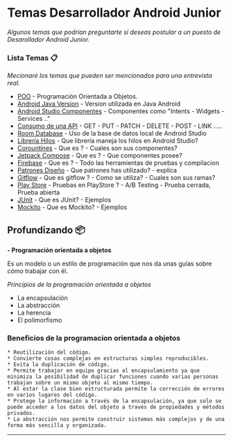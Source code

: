 # Temas Desarrollador Android Junior

_Algunos temas que podrian preguntarte si deseas postular a un puesto de Desarollador Android Junior._

### Lista Temas 📋

_Mecionaré los temas que pueden ser mencionados para una entrevista real._

* [POO](https://profile.es/blog/que-es-la-programacion-orientada-a-objetos/) - Programación Orientada a Objetos.
* [Android Java Version](https://code.tutsplus.com/es/tutorials/java-8-for-android-cleaner-code-with-lambda-expressions--cms-29661) - Version utilizada en Java Android
* [Android Studio Componentes](https://desarrolloweb.com/articulos/6-componentes-basicos-android.html) - Componentes como "Intents - Widgets - Services .."
* [Consumo de una API](https://coderslink.com/talento/blog/como-consumir-una-api-desde-una-aplicacion-android/) - GET - PUT - PATCH - DELETE - POST - LINK .....
* [Room Database](https://developer.android.com/training/data-storage/room?hl=es-419) - Uso de la base de datos local de Android Studio
* [Librería Hilos](https://code.tutsplus.com/es/tutorials/rxjava-for-android-apps-introducing-rxbinding-and-rxlifecycle--cms-28565) - Que librería maneja los hilos en Android Studio?
* [Corountines](https://developer.android.com/topic/libraries/architecture/coroutines?hl=es-419) - Que es ? - Cuales son sus componentes?
* [Jetpack Compose](https://developer.android.com/jetpack/compose?hl=es-419) - Que es ? - Que componentes posee?
* [Firebase](https://www.iebschool.com/blog/firebase-que-es-para-que-sirve-la-plataforma-desarroladores-google-seo-sem/) - Que es ? - Todo las herramientas de pruebas y compilacion
* [Patrones Diseño](https://developer.android.com/training/data-storage/room?hl=es-419) - Que patrones has utilizado? - explica
* [Gitflow](https://developer.android.com/training/data-storage/room?hl=es-419) - Que es gitflow ? - Como se utiliza? - Cuales son sus ramas?
* [Play Store](https://play.google.com/store/games?hl=es) - Pruebas en PlayStore ? - A/B Testing - Prueba cerrada, Prueba abierta
* [JUnit](https://developer.android.com/training/testing/local-tests) - Que es JUnit? - Ejemplos
* [Mockito](https://funcionaenmimaquina.com/aprende-a-crear-pruebas-unitarias-con-junit-y-mockito-en-15-minutos/) - Que es Mockito? - Ejemplos

## Profundizando 📦

**- Programación orientada a objetos**

Es un modelo o un estilo de programación que nos da unas guías sobre cómo trabajar con él.

_Principios de la programación orientada a objetos_

* La encapsulación
* La abstracción
* La herencia
* El polimorfismo

### Beneficios de la programacion orientada a objetos

```
* Reutilización del código.
* Convierte cosas complejas en estructuras simples reproducibles.
* Evita la duplicación de código.
* Permite trabajar en equipo gracias al encapsulamiento ya que minimiza la posibilidad de duplicar funciones cuando varias personas trabajan sobre un mismo objeto al mismo tiempo.
* Al estar la clase bien estructurada permite la corrección de errores en varios lugares del código.
* Protege la información a través de la encapsulación, ya que solo se puede acceder a los datos del objeto a través de propiedades y métodos privados.
* La abstracción nos permite construir sistemas más complejos y de una forma más sencilla y organizada.
```

---
